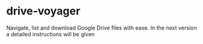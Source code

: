 # drive-voyager

Navigate, list and download Google Drive files with ease.
In the next version a detailed instructions will be given
